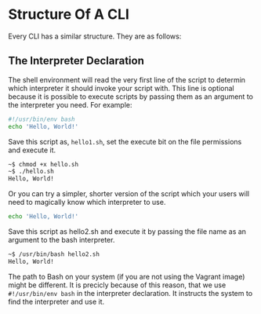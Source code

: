 # Structure Of A CLI

Every CLI has a similar structure.  They are as follows:

## The Interpreter Declaration

The shell environment will read the very first line of the script to determin which interpreter it should invoke your script with.  This line is optional because it is possible to execute scripts by passing them as an argument to the interpreter you need.  For example:

```bash
#!/usr/bin/env bash
echo 'Hello, World!'
```

Save this script as, `hello1.sh`, set the execute bit on the file permissions and execute it.

```bash
~$ chmod +x hello.sh
~$ ./hello.sh
Hello, World!
```

Or you can try a simpler, shorter version of the script which your users will need to magically know which interpreter to use.

```bash
echo 'Hello, World!'
```

Save this script as hello2.sh and execute it by passing the file name as an argument to the bash interpreter.

```bash
~$ /usr/bin/bash hello2.sh
Hello, World!
```

The path to Bash on your system \(if you are not using the Vagrant image\) might be different.  It is precicly because of this reason, that we use `#!/usr/bin/env bash` in the interpreter declaration.  It instructs the system to find the interpreter and use it.

